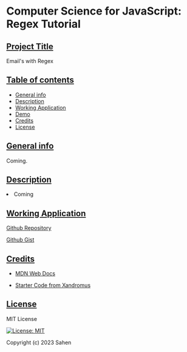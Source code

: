 # Computer Science for JavaScript: Regex Tutorial

## <ins>Project Title

Email's with Regex

## <ins>Table of contents

- [General info](#general-info)
- [Description](#description)
- [Working Application](#working-application)
- [Demo](#demo)
- [Credits](#credits)
- [License](#license)

## <ins>General info

Coming.

## <ins>Description

<li>Coming</li>

## <ins>Working Application

[Github Repository](https://github.com/imjustSahen/AS17-Regex-Tutorial)

[Github Gist](https://gist.github.com/imjustSahen/f55e4136ff83f4dda397bde2d4cb1349)

## <ins>Credits

- [MDN Web Docs](https://developer.mozilla.org/en-US/)

- [Starter Code from Xandromus](https://github.com/coding-boot-camp/bug-free-goggles/blob/main/Develop/gist-template.md)

## <ins>License

MIT License

[![License: MIT](https://img.shields.io/badge/License-MIT-yellow.svg)](https://opensource.org/licenses/MIT)

Copyright (c) 2023 Sahen
